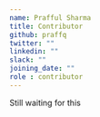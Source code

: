 ```yaml
---
name: Prafful Sharma
title: Contributor
github: praffq
twitter: ""
linkedin: ""
slack: ""
joining_date: ""
role : contributor
---
```


Still waiting for this
